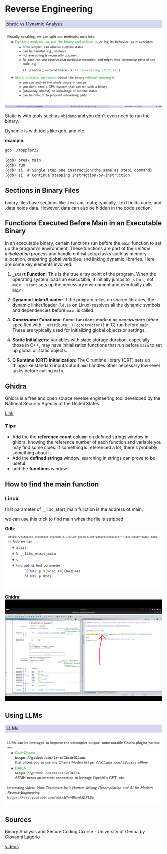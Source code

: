 # Reverse Engineering

![9dcbea3ee32334084f67111758c5dc87.png](../../_resources/9dcbea3ee32334084f67111758c5dc87.png)

Static is with tools such as `objdump` and you don't even need to run the binary.

Dynamic is with tools like gdb, and etc.

**example**:

```shell
gdb ./toppler32

(gdb) break main
(gdb) run
(gdb) si  # Single step one instruction(the same as stepi command)
(gdb) si  # Continue stepping instruction-by-instruction
```

## Sections in Binary Files

binary files have sections like .text and .data; typically, .text holds code, and .data holds data. However, data can also be hidden in the code section.

## Functions Executed Before Main in an Executable Binary

In an executable binary, certain functions run before the `main` function to set up the program's environment. These functions are part of the *runtime initialization* process and handle critical setup tasks such as memory allocation, preparing global variables, and linking dynamic libraries. Here are some key elements involved:

1. **`_start` Function**: This is the true entry point of the program. When the operating system loads an executable, it initially jumps to `_start`, not `main`. `_start` sets up the necessary environment and eventually calls `main`.

2. **Dynamic Linker/Loader**: If the program relies on shared libraries, the dynamic linker/loader (`ld.so` on Linux) resolves all the dynamic symbols and dependencies before `main` is called.

3. **Constructor Functions**: Some functions marked as *constructors* (often specified with `__attribute__((constructor))` in C) run before `main`. These are typically used for initializing global objects or settings.

4. **Static Initializers**: Variables with static storage duration, especially those in C++, may have initialization functions that run before `main` to set up global or static objects.

5. **C Runtime (CRT) Initialization**: The C runtime library (CRT) sets up things like standard input/output and handles other necessary low-level tasks before calling `main`.

## Ghidra

Ghidra is a free and open source reverse engineering tool developed by the National Security Agency of the United States.

[Link](https://github.com/NationalSecurityAgency/ghidra)

### Tips

- Add the the **reference count** column on defined strings window in ghidra. knowing the reference number of each function and variable you may find some clues. if something is referenced a lot, there's probably something about it.
- Add the **defined strings** window. searching in strings can prove to be useful.
- add the **functions** window.

## How to find the main function

### Linux

first parameter of __libc_start_main function is the address of main.

we can use this trick to find main when the file is stripped.

**Gdb**:
![fdc97ee64913f0353f1e9106eae1b61d.png](../../_resources/fdc97ee64913f0353f1e9106eae1b61d.png)

**Ghidra**:
![31179dc1d58f579db1923ea9e5355d7c.png](../../_resources/31179dc1d58f579db1923ea9e5355d7c.png)

## Using LLMs

![3bc15838e599ab97c1c4fcbb8c7057a6.png](../../_resources/3bc15838e599ab97c1c4fcbb8c7057a6.png)

## Sources

Binary Analysis and Secure Coding Course - University of Genoa by [Giovanni Lagorio](https://github.com/zxgio)

[videos](https://www.youtube.com/playlist?list=PLq7uXU-bjtDIxE-LVHzc5ejik9X6Sf9oE)
